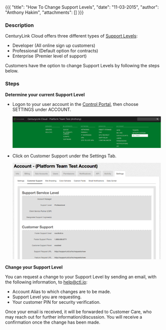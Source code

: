 {{{
  "title": "How To Change Support Levels",
  "date": "11-03-2015",
  "author": "Anthony Hakim",
  "attachments": []
}}}

### Description
CenturyLink Cloud offers three different types of [Support Levels](https://www.ctl.io/support/):
* Developer (All online sign up customers)
* Professional (Default option for contracts)
* Enterprise (Premier level of support)

Customers have the option to change Support Levels by following the steps below.


### Steps

__Determine your current Support Level__
  * Logon to your user account in the [Control Portal](https://control.ctl.io), then choose SETTINGS under ACCOUNT.

    ![Current Support Level](../images/how-to-change-support-levels1.png)

  * Click on Customer Support under the Settings Tab.

    ![Support Service Level](../images/how-to-change-support-levels2.png)

__Change your Support Level__

You can request a change to your Support Level by sending an email, with the following information, to [help@ctl.io](mailto:help@ctl.io):

* Account Alias to which changes are to be made.
* Support Level you are requesting.
* Your customer PIN for security verification.

Once your email is received, it will be forwarded to Customer Care, who may reach out for further information/discussion. You will receive a confirmation once the change has been made.
